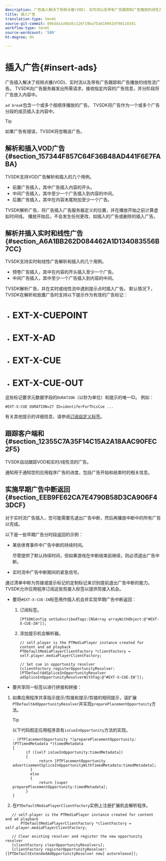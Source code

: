 ```yaml
---
description: 广告插入解决了视频点播(VOD)、实时流以及带有广告跟踪和广告播放的线性流广告。 TVSDK向广告服务器发出所需请求，接收指定内容的广告信息，并分阶段将广告放入内容中。
title: 插入广告
translation-type: tm+mt
source-git-commit: 89bdda1d4bd5c126f19ba75a819942df901183d1
workflow-type: tm+mt
source-wordcount: '580'
ht-degree: 0%

---
```



# 插入广告{#insert-ads}

广告插入解决了视频点播(VOD)、实时流以及带有广告跟踪和广告播放的线性流广告。 TVSDK向广告服务器发出所需请求，接收指定内容的广告信息，并分阶段将广告放入内容中。

*`ad break`*&#x200B;包含一个或多个按顺序播放的广告。 TVSDK将广告作为一个或多个广告分段的成员插入主内容中。

>[!TIP]
>
>如果广告有错误，TVSDK将忽略该广告。

## 解析和插入VOD广告{#section_157344F857C64F36B48AD441F6E7FABA}

TVSDK支持VOD广告解析和插入的几个用例。

* 前置广告插入，其中广告插入内容的开头。
* 中间广告插入，其中至少一个广告插入到内容的中间。
* 后置广告插入，其中在内容末尾附加至少一个广告。

TVSDK解析广告，将广告插入广告服务器定义的位置，并在播放开始之前计算虚拟时间线。 播放开始后，不会发生任何更改，如插入的广告或删除的插入广告。

## 解析并插入实时和线性广告{#section_A6A1BB262D084462A1D134083556B7CC}

TVSDK支持实时和线性广告解析和插入的几个用例。

* 预卷广告插入，其中在内容的开头插入至少一个广告。
* 中间广告插入，其中至少一个广告插入到内容的中间。

TVSDK解析广告，并在实时或线性流中遇到提示点时插入广告。 默认情况下，TVSDK在解析和放置广告时支持以下提示作为有效的广告标记：

* # EXT-X-CUEPOINT
* # EXT-X-AD
* # EXT-X-CUE
* # EXT-X-CUE-OUT

这些标记要求元数据字段的`DURATION`（以秒为单位）和提示的唯一ID。 例如：

```
#EXT-X-CUE DURATION=27 ID=identiferForThisCue ... 
```

有关其他提示的详细信息，请参阅[订阅自定义标签](../../tvsdk-3x-ios-prog/ios-3x-advertising/ios-3x-custom-tags-configure/ios-3x-custom-tags-subscribe.md)。

## 跟踪客户端和{#section_12355C7A35F14C15A2A18AAC90FEC2F5}

TVSDK自动跟踪VOD和实时/线性流的广告。

通知用于通知您的应用程序广告的进度，包括广告开始和结束时的相关信息。

## 实施早期广告中断返回{#section_EEB9FE62CA7E4790B58D3CA906F43DCF}

对于实时流广告插入，您可能需要先退出广告中断，然后再播放中断中的所有广告以完成。

以下是一些早期广告分时段返回的示例：

* 某些体育事件中广告中断的持续时间。

   尽管提供了默认持续时间，但如果游戏在中断结束前继续，则必须退出广告中断。
* 实时流中广告中断期间的紧急信号。

通过清单中称为剪接或提示标记的定制标记来识别提前退出广告中断的能力。 TVSDK允许应用程序订阅这些剪接入标签以提供剪接入机会。

* 要将`#EXT-X-CUE-IN`标签用作插入机会并实现早期广告中断返回：

   1. 订阅标签。

      ```
      [PTSDKConfig setSubscribedTags:[NSArray arrayWithObject:@"#EXT-X-CUE-IN"]];
      ```

   1. 添加提示机会解析器。

      ```
      // self.player is the PTMediaPlayer instance created for content and ad playback 
      PTDefaultMediaPlayerClientFactory *clientFactory = self.player.mediaPlayerClientFactory; 
      
      // Set cue in opportunity resolver 
      [clientFactory registerOpportunityResolver:[PTDefaultAdSpliceInOpportunityResolver adSpliceInOpportunityResolverWithTag:@"#EXT-X-CUE-IN"]];
      ```

* 要共享同一标签以进行拼接和拼接：

1. 如果应用程序共享指示提示/剪接和提示/剪接的相同提示，请扩展`PTDefaultAdOpportunityResolver`并实现`preparePlacementOpportunity`方法。

   >[!TIP]
   >
   >以下代码假定应用程序具有`isCueInOpportunity`方法的实现。

   ```
   - (PTPlacementOpportunity *)preparePlacementOpportunity:(PTTimedMetadata *)timedMetadata 
   { 
         if ([self isCueInOpportunity:timedMetadata]) 
         { 
               return [PTPlacementOpportunity advertisementSpliceInOpportunityWithTimedMetadata:timedMetadata]; 
           } 
           else 
           { 
               return [super preparePlacementOpportunity:timedMetadata]; 
         } 
   }
   ```

1. 在`PTDefaultMediaPlayerClientFactory`实例上注册扩展机会解析程序。

```
   // self.player is the PTMediaPlayer instance created for content and ad playback 
       PTDefaultMediaPlayerClientFactory *clientFactory = self.player.mediaPlayerClientFactory; 
             
   // Clear existing resolver and register the new opportunity resolver 
   [clientFactory clearOpportunityResolvers]; 
   [clientFactory registerOpportunityResolver:[[PTDefaultExtendedAdOpportunityResolver new] autorelease]];
```
